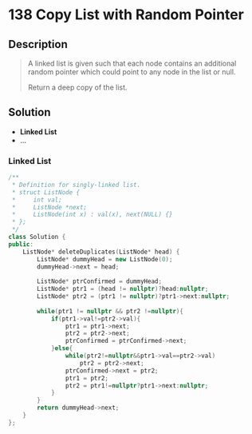 # 138 Copy List with Random Pointer

## Description
> A linked list is given such that each node contains an additional random 
> pointer which could point to any node in the list or null.
>
> Return a deep copy of the list.
>


## Solution
- **Linked List**
- ...


### Linked List
```C++
/**
 * Definition for singly-linked list.
 * struct ListNode {
 *     int val;
 *     ListNode *next;
 *     ListNode(int x) : val(x), next(NULL) {}
 * };
 */
class Solution {
public:
    ListNode* deleteDuplicates(ListNode* head) {
        ListNode* dummyHead = new ListNode(0);
        dummyHead->next = head;
        
        ListNode* ptrConfirmed = dummyHead;
        ListNode* ptr1 = (head != nullptr)?head:nullptr;
        ListNode* ptr2 = (ptr1 != nullptr)?ptr1->next:nullptr;
        
        while(ptr1 != nullptr && ptr2 !=nullptr){
            if(ptr1->val!=ptr2->val){
                ptr1 = ptr1->next;
                ptr2 = ptr2->next;
                ptrConfirmed = ptrConfirmed->next;
            }else{
                while(ptr2!=nullptr&&ptr1->val==ptr2->val)
                    ptr2 = ptr2->next;
                ptrConfirmed->next = ptr2;
                ptr1 = ptr2;
                ptr2 = ptr1!=nullptr?ptr1->next:nullptr;
            }   
        }
        return dummyHead->next;
    }
};
```
